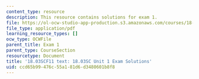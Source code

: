 ```yaml
---
content_type: resource
description: This resource contains solutions for exam 1.
file: https://ol-ocw-studio-app-production.s3.amazonaws.com/courses/18-03sc-differential-equations-fall-2011/ccd65b99476c55a181d6d3480601b8f8_MIT18_03SCF11_ex1s.pdf
file_type: application/pdf
learning_resource_types: []
ocw_type: OCWFile
parent_title: Exam 1
parent_type: CourseSection
resourcetype: Document
title: '18.03SCF11 text: 18.03SC Unit 1 Exam Solutions'
uid: ccd65b99-476c-55a1-81d6-d3480601b8f8
---
```

